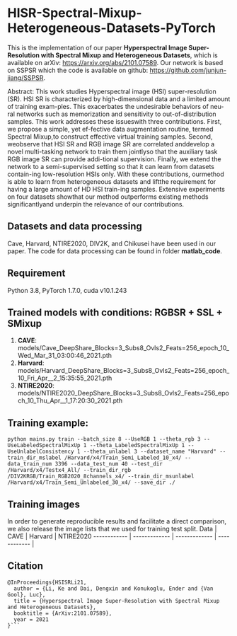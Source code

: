 # HISR-Spectral-Mixup-Heterogeneous-Datasets-PyTorch
This is the implementation of our paper **Hyperspectral Image Super-Resolution with Spectral Mixup and Heterogeneous Datasets**, which is available on arXiv:  https://arxiv.org/abs/2101.07589. Our network is based on SSPSR which the code is available on github: https://github.com/junjun-jiang/SSPSR.

Abstract: This  work  studies  Hyperspectral  image  (HSI)  super-resolution   (SR).   HSI   SR   is   characterized   by   high-dimensional data and a limited amount of training exam-ples.   This  exacerbates  the  undesirable  behaviors  of  neu-ral networks such as memorization and sensitivity to out-of-distribution samples.   This work addresses these issueswith three contributions. First, we propose a simple, yet ef-fective data augmentation routine, termed Spectral Mixup,to construct effective virtual training samples.  Second, weobserve that HSI SR and RGB image SR are correlated anddevelop a novel multi-tasking network to train them jointlyso that the auxiliary task RGB image SR can provide addi-tional supervision. Finally, we extend the network to a semi-supervised setting so that it can learn from datasets contain-ing low-resolution HSIs only. With these contributions, ourmethod is able to learn from heterogeneous datasets and liftthe requirement for having a large amount of HD HSI train-ing samples.  Extensive experiments on four datasets showthat our method outperforms existing methods significantlyand underpin the relevance of our contributions. 

## Datasets and data processing
Cave, Harvard, NTIRE2020, DIV2K, and Chikusei have been used in our paper. The code for data processing can be found in folder **matlab_code**. 

## Requirement
Python 3.8, PyTorch 1.7.0, cuda v10.1.243

## Trained models with conditions: RGBSR + SSL + SMixup
1. **CAVE**: 
    models/Cave_DeepShare_Blocks=3_Subs8_Ovls2_Feats=256_epoch_10_Wed_Mar_31_03:00:46_2021.pth
2. **Harvard**: 
    models/Harvard_DeepShare_Blocks=3_Subs8_Ovls2_Feats=256_epoch_10_Fri_Apr__2_15:35:55_2021.pth
3. **NTIRE2020**: 
    models/NTIRE2020_DeepShare_Blocks=3_Subs8_Ovls2_Feats=256_epoch_10_Thu_Apr__1_17:20:30_2021.pth
    
## Training example:
`python mains.py train --batch_size
8
--UseRGB
1
--theta_rgb
3
--UseLabeledSpectralMixUp
1
--theta_LabeledSpectralMixUp
1
--UseUnlabelConsistency
1
--theta_unlabel
3
--dataset_name
"Harvard"
--train_dir_mslabel
/Harvard/x4/Train_Semi_Labeled_10_x4/
--data_train_num
3396
--data_test_num
40
--test_dir
/Harvard/x4/Testx4_All/
--train_dir_rgb
/DIV2KRGB/Train_RGB2020_8channels_x4/
--train_dir_msunlabel
/Harvard/x4/Train_Semi_Unlabeled_30_x4/
--save_dir
./`

## Training images
In order to generate reproducible results and facilitate a direct comparison, we also release the image lists that we used for training test split. 
Data | CAVE | Harvard | NTIRE2020 
------------ | ------------- | ------------- | ------------ |

## Citation
```
@InProceedings{HSISRLi21,
  author = {Li, Ke and Dai, Dengxin and Konukoglu, Ender and {Van Gool}, Luc},
  title = {Hyperspectral Image Super-Resolution with Spectral Mixup and Heterogeneous Datasets},
  booktitle = {ArXiv:2101.07589},
  year = 2021
}```
